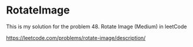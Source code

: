 # RotateImage

This is my solution for the problem 48. Rotate Image (Medium) in leetCode



https://leetcode.com/problems/rotate-image/description/

